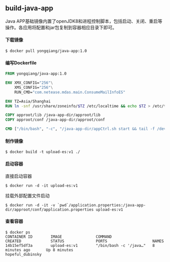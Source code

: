 ## build-java-app

Java APP基础镜像内置了openJDK8和进程控制脚本，包括启动、关闭、重启等操作。各应用将配置和jar包复制到容器相应目录下即可。

#### 下载镜像

```shell
$ docker pull yongqiang/java-app:1.0
```

#### 编写Dockerfile

```dockerfile
FROM yongqiang/java-app:1.0

ENV XMX_CONFIG="256"\
    XMS_CONFIG="256"\
    RUN_CMD="com.netease.mdas.main.ConsumeMailInfoES"

ENV TZ=Asia/Shanghai
RUN ln -snf /usr/share/zoneinfo/$TZ /etc/localtime && echo $TZ > /etc/timezone

COPY approot/lib /java-app-dir/approot/lib
COPY approot/conf /java-app-dir/approot/conf

CMD ["/bin/bash", "-c", "/java-app-dir/appCtrl.sh start && tail -f /dev/null"]
```

#### 制作镜像

```shell
$ docker build -t upload-es:v1 ./
```

#### 启动容器

直接启动容器

```shell
$ docker run -d -it upload-es:v1
```

挂载外部配置文件启动

```shell
$ docker run -d -it -v `pwd`/application.properties:/java-app-dir/approot/conf/application.properties upload-es:v1
```

#### 查看容器

```shell
$ docker ps
CONTAINER ID        IMAGE               COMMAND                  CREATED             STATUS              PORTS                    NAMES
14b15ef5df3a        upload-es:v1        "/bin/bash -c '/java…"   8 minutes ago       Up 8 minutes                                 hopeful_dubinsky
```

